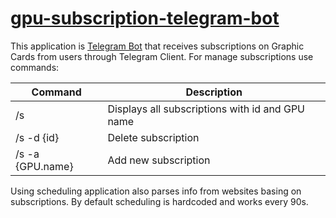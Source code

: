 # [gpu-subscription-telegram-bot](https://github.com/DendeberiaOleksandr/gpu-subscription-telegram-bot/tree/master)

This application is [Telegram Bot](https://core.telegram.org/bots/api) that receives subscriptions on Graphic Cards from users through Telegram Client. For manage subscriptions use commands:

| Command  | Description |
| ------------- | ------------- |
| /s  | Displays all subscriptions with id and GPU name  |
| /s -d {id}  | Delete subscription  |
| /s -a {GPU.name} | Add new subscription |

Using scheduling application also parses info from websites basing on subscriptions. By default scheduling is hardcoded and works every 90s. 
